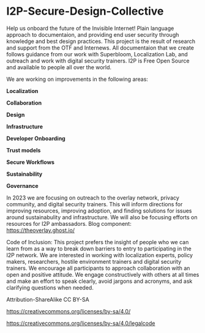 # I2P-Secure-Design-Collective
Help us onboard the future of the Invisible Internet!
Plain language approach to documentaion, and providing end user security through knowledge and best design practices. This project is the result of research and support from the OTF and Internews. All documentaion that we create follows guidance from our work with Superbloom,
Localization Lab, and outreach and work with digital security trainers. I2P is Free Open Source and available to people all over the world. 

We are working on improvements in the following areas:

**Localization**

**Collaboration** 

**Design** 

**Infrastructure** 

**Developer Onboarding** 

**Trust models** 

**Secure Workflows**

**Sustainability** 

**Governance** 

In 2023 we are focusing on outreach to the overlay network, privacy community, and digital security trainers. This will inform directions for improving resources, improving adoption, and finding solutions for issues around sustainabulity and infrastructure. We will also be focusing efforts on resources for I2P ambassadors. Blog component: https://theoverlay.ghost.io/

Code of Inclusion: This project prefers the insight of people who we can learn from as a way to break down barriers to entry to participating in the I2P network. We are interested in working with localization experts, policy makers, researchers, hostile environment trainers and digital security trainers. We encourage all participants to approach collaboration with an open and positive attitude. We engage constructively with others at all times and make an effort to speak clearly, avoid jargons and acronyms, and ask clarifying questions when needed. 

Attribution-ShareAlike
CC BY-SA

https://creativecommons.org/licenses/by-sa/4.0/

https://creativecommons.org/licenses/by-sa/4.0/legalcode
